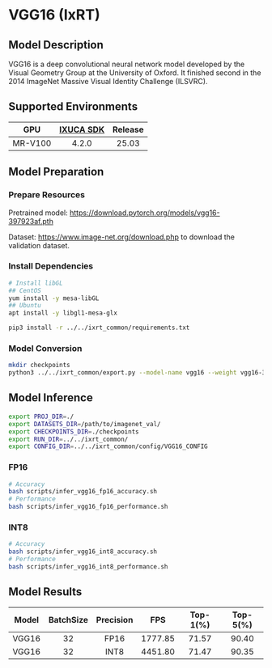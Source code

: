 # VGG16 (IxRT)

## Model Description

VGG16 is a deep convolutional neural network model developed by the Visual Geometry Group at the University of Oxford.
It finished second in the 2014 ImageNet Massive Visual Identity Challenge (ILSVRC).

## Supported Environments

| GPU    | [IXUCA SDK](https://gitee.com/deep-spark/deepspark#%E5%A4%A9%E6%95%B0%E6%99%BA%E7%AE%97%E8%BD%AF%E4%BB%B6%E6%A0%88-ixuca) | Release |
| :----: | :----: | :----: |
| MR-V100 | 4.2.0     |  25.03  |

## Model Preparation

### Prepare Resources

Pretrained model: <https://download.pytorch.org/models/vgg16-397923af.pth>

Dataset: <https://www.image-net.org/download.php> to download the validation dataset.

### Install Dependencies

```bash
# Install libGL
## CentOS
yum install -y mesa-libGL
## Ubuntu
apt install -y libgl1-mesa-glx

pip3 install -r ../../ixrt_common/requirements.txt
```

### Model Conversion

```bash
mkdir checkpoints 
python3 ../../ixrt_common/export.py --model-name vgg16 --weight vgg16-397923af.pth --output checkpoints/vgg16.onnx
```

## Model Inference

```bash
export PROJ_DIR=./
export DATASETS_DIR=/path/to/imagenet_val/
export CHECKPOINTS_DIR=./checkpoints
export RUN_DIR=../../ixrt_common/
export CONFIG_DIR=../../ixrt_common/config/VGG16_CONFIG
```

### FP16

```bash
# Accuracy
bash scripts/infer_vgg16_fp16_accuracy.sh
# Performance
bash scripts/infer_vgg16_fp16_performance.sh
```

### INT8

```bash
# Accuracy
bash scripts/infer_vgg16_int8_accuracy.sh
# Performance
bash scripts/infer_vgg16_int8_performance.sh
```

## Model Results

| Model | BatchSize | Precision | FPS     | Top-1(%) | Top-5(%) |
| :----: | :----: | :----: | :----: | :----: | :----: |
| VGG16 | 32        | FP16      | 1777.85 | 71.57    | 90.40    |
| VGG16 | 32        | INT8      | 4451.80 | 71.47    | 90.35    |
